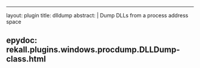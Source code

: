 
---
layout: plugin
title: dlldump
abstract: |
    Dump DLLs from a process address space

epydoc: rekall.plugins.windows.procdump.DLLDump-class.html
---
